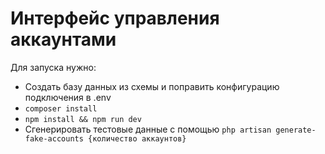 # Интерфейс управления аккаунтами

Для запуска нужно:
* Создать базу данных из схемы и поправить конфигурацию подключения в .env
* `composer install`
* `npm install && npm run dev`
* Сгенерировать тестовые данные с помощью `php artisan generate-fake-accounts {количество аккаунтов}`
